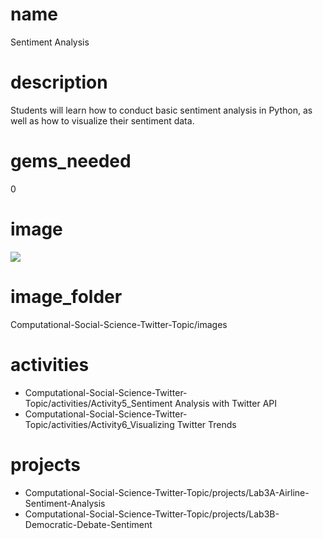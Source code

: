 # name

Sentiment Analysis

# description

Students will learn how to conduct basic sentiment analysis in Python, as well as how to visualize their sentiment data.

# gems_needed

0

# image

<img src="../images/arts-and-crafts-blur-box-close-up-172756.jpg"/>

# image_folder

Computational-Social-Science-Twitter-Topic/images

# activities

* Computational-Social-Science-Twitter-Topic/activities/Activity5_Sentiment Analysis with Twitter API
* Computational-Social-Science-Twitter-Topic/activities/Activity6_Visualizing Twitter Trends

# projects

* Computational-Social-Science-Twitter-Topic/projects/Lab3A-Airline-Sentiment-Analysis
* Computational-Social-Science-Twitter-Topic/projects/Lab3B-Democratic-Debate-Sentiment